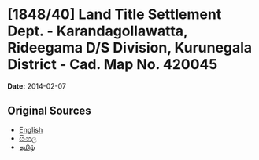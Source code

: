 # [1848/40] Land Title Settlement Dept. - Karandagollawatta, Rideegama D/S Division, Kurunegala District - Cad. Map No. 420045

**Date:** 2014-02-07

## Original Sources

- [English](https://documents.gov.lk/view/extra-gazettes/2014/2/1848-40_E.pdf)
- [සිංහල](https://documents.gov.lk/view/extra-gazettes/2014/2/1848-40_S.pdf)
- [தமிழ்](https://documents.gov.lk/view/extra-gazettes/2014/2/1848-40_T.pdf)
